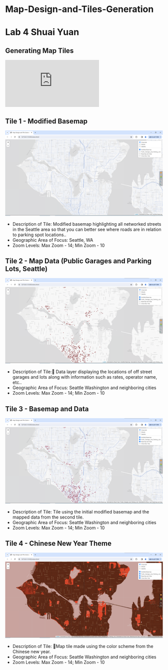 # Map-Design-and-Tiles-Generation
# Lab 4 Shuai Yuan

## Generating Map Tiles
![Hosted Webmap](https://marshal325.github.io/Map-Design-and-Tiles-Generation/index.html)
## Tile 1 - Modified Basemap
![Map Image](https://github.com/marshal325/Map-Design-and-Tiles-Generation/blob/main/img/1.png)

- Description of Tile: Modified basemap highlighting all networked streets in the Seattle area so that you can better see where roads are in relation to parking spot locations.. 
- Geographic Area of Focus: Seattle, WA 
- Zoom Levels: Max Zoom - 14; Min Zoom - 10

## Tile 2 - Map Data (Public Garages and Parking Lots, Seattle)
![Map Image](https://github.com/marshal325/Map-Design-and-Tiles-Generation/blob/main/img/2.png)

- Description of Tile: Data layer displaying the locations of off street garages and lots along with information such as rates, operator name, etc..
- Geographic Area of Focus: Seattle Washington and neighboring cities 
- Zoom Levels: Max Zoom - 14; Min Zoom - 10

## Tile 3 - Basemap and Data 
![Map Image](https://github.com/marshal325/Map-Design-and-Tiles-Generation/blob/main/img/3.png)

- Description of Tile: Tile using the initial modified basemap and the mapped data from the second tile.
- Geographic Area of Focus: Seattle Washington and neighboring cities  
- Zoom Levels: Max Zoom - 14; Min Zoom - 10

## Tile 4 - Chinese New Year Theme
![Map Image](https://github.com/marshal325/Map-Design-and-Tiles-Generation/blob/main/img/4.png)

- Description of Tile: Map tile made using the color scheme from the Chinese new year. 
- Geographic Area of Focus: Seattle Washington and neighboring cities 
- Zoom Levels: Max Zoom - 14; Min Zoom - 10